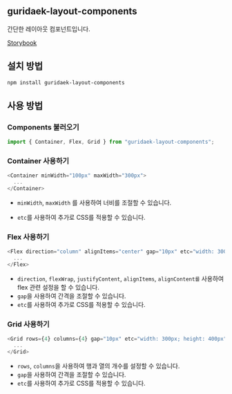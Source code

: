 ## guridaek-layout-components

간단한 레이아웃 컴포넌트입니다.

[Storybook](https://6507e70242c4a95757b61d3a-zyyiztqalq.chromatic.com/)

## 설치 방법

```sh
npm install guridaek-layout-components
```

## 사용 방법

### Components 불러오기

```js
import { Container, Flex, Grid } from "guridaek-layout-components";
```

### Container 사용하기

```js
<Container minWidth="100px" maxWidth="300px">
  ...
</Container>
```

- `minWidth`, `maxWidth` 를 사용하여 너비를 조절할 수 있습니다.

- `etc`를 사용하여 추가로 CSS를 적용할 수 있습니다.

### Flex 사용하기

```js
<Flex direction="column" alignItems="center" gap="10px" etc="width: 300px; height: 400px">
  ...
</Flex>
```

- `direction`, `flexWrap`, `justifyContent`, `alignItems`, `alignContent를` 사용하여 flex 관련 설정을 할 수 있습니다.
- `gap`을 사용하여 간격을 조절할 수 있습니다.
- `etc`를 사용하여 추가로 CSS를 적용할 수 있습니다.

### Grid 사용하기

```js
<Grid rows={4} columns={4} gap="10px" etc="width: 300px; height: 400px">
  ...
</Grid>
```

- `rows`, `columns`을 사용하여 행과 열의 개수를 설정할 수 있습니다.
- `gap`을 사용하여 간격을 조절할 수 있습니다.
- `etc`를 사용하여 추가로 CSS를 적용할 수 있습니다.
